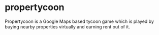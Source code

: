 # propertycoon
Propertycoon is a Google Maps based tycoon game which is played by buying nearby properties virtually and earning rent out of it.

